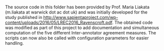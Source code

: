 The source code in this folder has been provided by Prof. Maria Liakata
(m.liakata at warwick dot ac dot uk) and was initially developed for the study
published in
http://www.sapientaproject.com/wp-content/uploads/2016/05/LREC2016_Ravenscroft.pdf. The
obtained code was modified as part of this project to add
documentation and simultaneous computation of the five different
Inter-annotator agreement measures. The scripts can now also be called
with configuration parameters for easier handling. 
